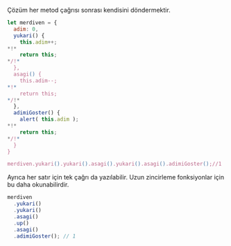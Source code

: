 Çözüm her metod çağrısı sonrası kendisini döndermektir.

```js run
let merdiven = {
  adim: 0,
  yukari() {
    this.adim++;
*!*
    return this;
*/!*
  },
  asagi() {
    this.adim--;
*!*
    return this;
*/!*
  },
  adimiGoster() {
    alert( this.adim );
*!*
    return this;
*/!*
  }
}

merdiven.yukari().yukari().asagi().yukari().asagi().adimiGoster();//1
```
Ayrıca her satır için tek çağrı da yazılabilir. Uzun zincirleme fonksiyonlar için bu daha okunabilirdir.

```js 
merdiven
  .yukari()
  .yukari()
  .asagi()
  .up()
  .asagi()
  .adimiGoster(); // 1
```


